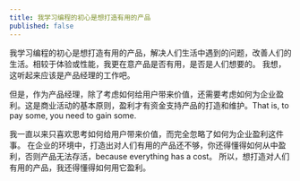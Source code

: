 ```yaml
---
title: 我学习编程的初心是想打造有用的产品
published: false
---
```

我学习编程的初心是想打造有用的产品，解决人们生活中遇到的问题，改善人们的生活。相较于体验或性能，我更在意产品是否有用，是否是人们想要的。 我想，这听起来应该是产品经理的工作吧。

但是，作为产品经理，除了考虑如何给用户带来价值，还需要考虑如何为企业盈利。这是商业活动的基本原则，盈利才有资金支持产品的打造和维护。That is, to pay some, you need to gain some.

我一直以来只喜欢思考如何给用户带来价值，而完全忽略了如何为企业盈利这件事。 在企业的环境中，打造出对人们有用的产品还不够，你还得懂得如何从中盈利，否则产品无法存活，because everything has a cost。 所以，想打造对人们有用的产品，我还得懂得如何用它盈利。
